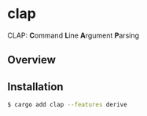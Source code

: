 # clap

CLAP: **C**ommand **L**ine **A**rgument **P**arsing

## Overview

## Installation

```sh
$ cargo add clap --features derive
```
